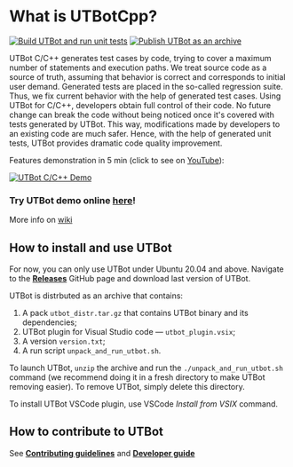 # What is UTBotCpp?

[![Build UTBot and run unit tests](https://github.com/UnitTestBot/UTBotCpp/actions/workflows/build-utbot.yml/badge.svg)](https://github.com/UnitTestBot/UTBotCpp/actions/workflows/build-utbot.yml)
[![Publish UTBot as an archive](https://github.com/UnitTestBot/UTBotCpp/actions/workflows/publish-utbot.yml/badge.svg)](https://github.com/UnitTestBot/UTBotCpp/actions/workflows/publish-utbot.yml)

UTBot C/C++ generates test cases by code, trying to cover a maximum number of statements and execution paths. We treat source code as a source of truth, assuming that behavior is correct and corresponds to initial user demand. Generated tests are placed in the so-called regression suite. Thus, we fix current behavior with the help of generated test cases. Using UTBot for C/C++, developers obtain full control of their code. No future change can break the code without being noticed once it's covered with tests generated by UTBot. This way, modifications made by developers to an existing code are much safer. Hence, with the help of generated unit tests, UTBot provides dramatic code quality improvement.

Features demonstration in 5 min (click to see on [YouTube](https://www.youtube.com/watch?v=bDJyWEeYhvk)): 

[![UTBot C/C++ Demo](https://img.youtube.com/vi/bDJyWEeYhvk/0.jpg)](https://www.youtube.com/watch?v=bDJyWEeYhvk "UTBot C/C++ Demo")

### Try UTBot demo online [here](https://www.utbot.org/demo/?language=C)!

More info on [wiki](https://github.com/UnitTestBot/UTBotCpp/wiki)


## How to install and use UTBot

For now, you can only use UTBot under Ubuntu 20.04 and above.
Navigate to the [**Releases**](https://github.com/UnitTestBot/UTBotCpp/releases) GitHub page and download last version of UTBot.

UTBot is distrbuted as an archive that contains:

1. A pack `utbot_distr.tar.gz` that contains UTBot binary and its dependencies;
2. UTBot plugin for Visual Studio code — `utbot_plugin.vsix`;
3. A version `version.txt`;
4. A run script `unpack_and_run_utbot.sh`.

To launch UTBot, `unzip` the archive and run the 
`./unpack_and_run_utbot.sh` command (we recommend doing it in a fresh directory to make UTBot removing easier). To remove UTBot, simply delete this directory.

To install UTBot VSCode plugin, use VSCode *Install from VSIX* command.

## How to contribute to UTBot

See [**Contributing guidelines**](CONTRIBUTING.md) and [**Developer guide**](DEVNOTE.md)

